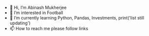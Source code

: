 - 👋 Hi, I’m Abinash Mukherjee 
- 👀 I’m interested in Football
- 🌱 I’m currently learning Python, Pandas, Investments, print('list still updating')
- 📫 How to reach me please follow links

<!---
Abinash/Rishi is a ✨ special ✨ repository because its `README.md` (this file) appears on your GitHub profile.
You can click the Preview link to take a look at your changes.
--->
